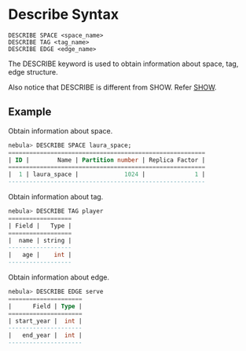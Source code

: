 # Describe Syntax

```
DESCRIBE SPACE <space_name>
DESCRIBE TAG <tag_name>
DESCRIBE EDGE <edge_name>
```

The DESCRIBE keyword is used to obtain information about space, tag, edge structure.

Also notice that DESCRIBE is different from SHOW. Refer [SHOW](show-syntax.md).

## Example

Obtain information about space.

```SQL
nebula> DESCRIBE SPACE laura_space;
========================================================
| ID |        Name | Partition number | Replica Factor |
========================================================
|  1 | laura_space |             1024 |              1 |
--------------------------------------------------------  
```

Obtain information about tag.

```SQL
nebula> DESCRIBE TAG player
==================
| Field |   Type |
==================
|  name | string |
------------------
|   age |    int |
------------------  
```

Obtain information about edge.

```SQL
nebula> DESCRIBE EDGE serve
=====================
|      Field | Type |
=====================
| start_year |  int |
---------------------
|   end_year |  int |
---------------------
```
